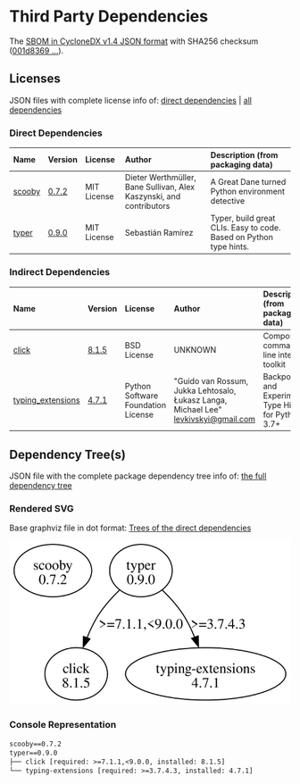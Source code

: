 # Third Party Dependencies

<!--[[[fill sbom_sha256()]]]-->
The [SBOM in CycloneDX v1.4 JSON format](https://git.sr.ht/~sthagen/pilli/blob/default/sbom/cdx.json) with SHA256 checksum ([001d8369 ...](https://git.sr.ht/~sthagen/pilli/blob/default/sbom/cdx.json.sha256 "sha256:001d83699d1fa36ba43e97fd14f0b89755188404e603dbfdc04e0aece15000f3")).
<!--[[[end]]] (checksum: d704673fea8a42266980aca0976d182e)-->
## Licenses 

JSON files with complete license info of: [direct dependencies](direct-dependency-licenses.json) | [all dependencies](all-dependency-licenses.json)

### Direct Dependencies

<!--[[[fill direct_dependencies_table()]]]-->
| Name                                             | Version                                         | License     | Author                                                              | Description (from packaging data)                                  |
|:-------------------------------------------------|:------------------------------------------------|:------------|:--------------------------------------------------------------------|:-------------------------------------------------------------------|
| [scooby](https://github.com/banesullivan/scooby) | [0.7.2](https://pypi.org/project/scooby/0.7.2/) | MIT License | Dieter Werthmüller, Bane Sullivan, Alex Kaszynski, and contributors | A Great Dane turned Python environment detective                   |
| [typer](https://github.com/tiangolo/typer)       | [0.9.0](https://pypi.org/project/typer/0.9.0/)  | MIT License | Sebastián Ramírez                                                   | Typer, build great CLIs. Easy to code. Based on Python type hints. |
<!--[[[end]]] (checksum: d1f5c99e95b0e1cff426fbd7c92ae7a7)-->

### Indirect Dependencies

<!--[[[fill indirect_dependencies_table()]]]-->
| Name                                                             | Version                                                    | License                            | Author                                                                                | Description (from packaging data)                      |
|:-----------------------------------------------------------------|:-----------------------------------------------------------|:-----------------------------------|:--------------------------------------------------------------------------------------|:-------------------------------------------------------|
| [click](https://palletsprojects.com/p/click/)                    | [8.1.5](https://pypi.org/project/click/8.1.5/)             | BSD License                        | UNKNOWN                                                                               | Composable command line interface toolkit              |
| [typing_extensions](https://github.com/python/typing_extensions) | [4.7.1](https://pypi.org/project/typing_extensions/4.7.1/) | Python Software Foundation License | "Guido van Rossum, Jukka Lehtosalo, Łukasz Langa, Michael Lee" <levkivskyi@gmail.com> | Backported and Experimental Type Hints for Python 3.7+ |
<!--[[[end]]] (checksum: e4e0711b27c84b7d53d7caceeba18d27)-->

## Dependency Tree(s)

JSON file with the complete package dependency tree info of: [the full dependency tree](package-dependency-tree.json)

### Rendered SVG

Base graphviz file in dot format: [Trees of the direct dependencies](package-dependency-tree.dot.txt)

<img src="./package-dependency-tree.svg" alt="Trees of the direct dependencies" title="Trees of the direct dependencies"/>

### Console Representation

<!--[[[fill dependency_tree_console_text()]]]-->
````console
scooby==0.7.2
typer==0.9.0
├── click [required: >=7.1.1,<9.0.0, installed: 8.1.5]
└── typing-extensions [required: >=3.7.4.3, installed: 4.7.1]
````
<!--[[[end]]] (checksum: 5f17d14241aa3dd5b97a3c4adbab79d2)-->
